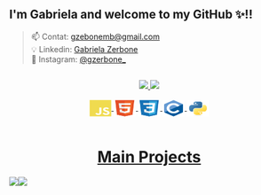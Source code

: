 ## I'm Gabriela and welcome to my GitHub ✨!!
> 📫 Contat: gzebonemb@gmail.com  
> 💡 Linkedin: <a href="https://www.linkedin.com/in/gabriela-zerbone-17651962/" target="_blank"> Gabriela Zerbone </a>  
> 📲 Instagram: <a href="https://instagram.com/gzerbone_" target="_blank"> @gzerbone_ </a>  

##

<div align="center">
  <a href="https://github.com/gzerbone">
  <img height="150em" src="https://github-readme-stats.vercel.app/api?username=gzerbone&show_icons=true&theme=gotham&include_all_commits=true&count_private=true&bg_color=5,7f14b4,af00ff,7f14b4&title_color=ebe6ed&text_color=dab9e5&icon_color=c787db&hide_border=true"/>
    
  <img height="150em"  src="https://github-readme-stats.vercel.app/api/top-langs/?username=gzerbone&layout=compact&langs_count=7&theme=gotham&bg_color=5,7f14b4,af00ff,7f14b4&title_color=ebe6ed&text_color=dab9e5&icon_color=dab9e5&hide_border=true"/>
</div>
  
 <div style="display: inline_block" align="center"><br>
  <img align="center" alt="gabi-Js" height="30" width="40" src="https://raw.githubusercontent.com/devicons/devicon/master/icons/javascript/javascript-plain.svg">
  <img align="center" alt="gabi-HTML" height="30" width="40" src="https://raw.githubusercontent.com/devicons/devicon/master/icons/html5/html5-original.svg">
  <img align="center" alt="gabi-CSS" height="30" width="40" src="https://raw.githubusercontent.com/devicons/devicon/master/icons/css3/css3-original.svg">
  <img align="center" alt="gabi-HTML" height="30" width="40" src="https://raw.githubusercontent.com/devicons/devicon/master/icons/c/c-original.svg">
  <img align="center" alt="gabi-HTML" height="30" width="40" src="https://raw.githubusercontent.com/devicons/devicon/master/icons/python/python-original.svg">

</div>
 </br>
 
<div align="center">
  <h1> Main Projects</h1>
</div>

<div style="display: flex; flex-wrap: wrap;" align="center"> 
  <a href="https://github.com/gzerbone/PythonTamagotchi">
    <img src="https://github-readme-stats.vercel.app/api/pin/?username=gzerbone&repo=PythonTamagotchi&theme=transparent&bg_color=5,dd97ff,9b2af0,dd97ff&title_color=3a0777&text_color=3a0777&icon_color=3a0777&hide_border=true">
  </a>

  <a href="https://github.com/gzerbone/InstagramCopy">
    <img src="https://github-readme-stats.vercel.app/api/pin/?username=gzerbone&repo=InstagramCopy&theme=transparent&bg_color=5,dd97ff,9b2af0,dd97ff&title_color=3a0777&text_color=3a0777&icon_color=3a0777&hide_border=true">
  </a>  
 </div>

  ##
<!--  REDES SOCIAIS
  <div style="display: inline_block">
   
   <a href="https://instagram.com/gzerbone_" target="_blank">
    <img height="22em" align="center" alt="Instagram" src="https://iconsplace.com/wp-content/uploads/_icons/c7b0e5/256/png/instagram-icon-256.png" target="_blank">
   </a>
    -
   <a href = "mailto:gzerbonemb@gmail.com" target="_blank">
    <img height="22em" align="center" alt="Gmail" src="https://iconsplace.com/wp-content/uploads/_icons/c7b0e5/256/png/gmail-login-icon-256.png" target="_blank">
   </a>
  -
   <a href="https://www.linkedin.com/in/gabriela-zerbone-17651962/" target="_blank">
    <img height="22em" align="center" alt="Linkedin" src="https://iconsplace.com/wp-content/uploads/_icons/c7b0e5/256/png/linkedin-icon-256.png" target="_blank">
   </a> 
 
  </div>
-->
